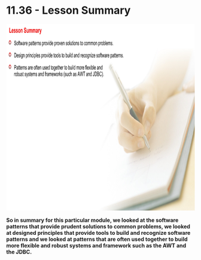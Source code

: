 # 11.36 - Lesson Summary

<img src="/images/11_36_01.jpg" width="800" height="500">

**So in summary for this particular module, we looked at the software patterns that provide prudent solutions to common problems, we looked at designed principles that provide tools to build and recognize software patterns and we looked at patterns that are often used together to build more flexible and robust systems and framework such as the AWT and the JDBC.**